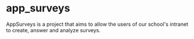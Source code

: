 app_surveys
===========

AppSurveys is a project that aims to allow the users of our school's intranet to create, answer and analyze surveys.